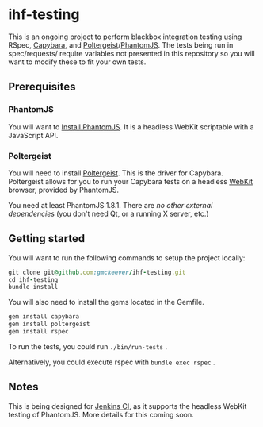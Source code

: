 # ihf-testing #

This is an ongoing project to perform blackbox integration testing using RSpec, [Capybara](https://github.com/jnicklas/capybara), and [Poltergeist](https://github.com/jonleighton/poltergeist)/[PhantomJS](http://www.phantomjs.org/). The tests being run in spec/requests/ require variables not presented in this repository so you will want to modify these to fit your own tests.

## Prerequisites ##

### PhantomJS ###

You will want to [Install PhantomJS](http://phantomjs.org/download.html). It is a headless WebKit scriptable with a JavaScript API.

### Poltergeist  ###

You will need to install [Poltergeist](https://github.com/jonleighton/poltergeist). This is the driver for Capybara. Poltergeist allows for you to run your Capybara tests on a headless [WebKit](http://webkit.org) browser, provided by PhantomJS.

You need at least PhantomJS 1.8.1.  There are *no other external
dependencies* (you don't need Qt, or a running X server, etc.)

## Getting started  ##

You will want to run the following commands to setup the project locally:

``` ruby
git clone git@github.com:gmckeever/ihf-testing.git
cd ihf-testing
bundle install
```

You will also need to install the gems located in the Gemfile.

``` ruby
gem install capybara
gem install poltergeist
gem install rspec
```

To run the tests, you could run `./bin/run-tests` .

Alternatively, you could execute rspec with `bundle exec rspec` .

## Notes ##

This is being designed for [Jenkins CI](http://jenkins-ci.org/), as it supports the headless WebKit testing of PhantomJS. More details for this coming soon.